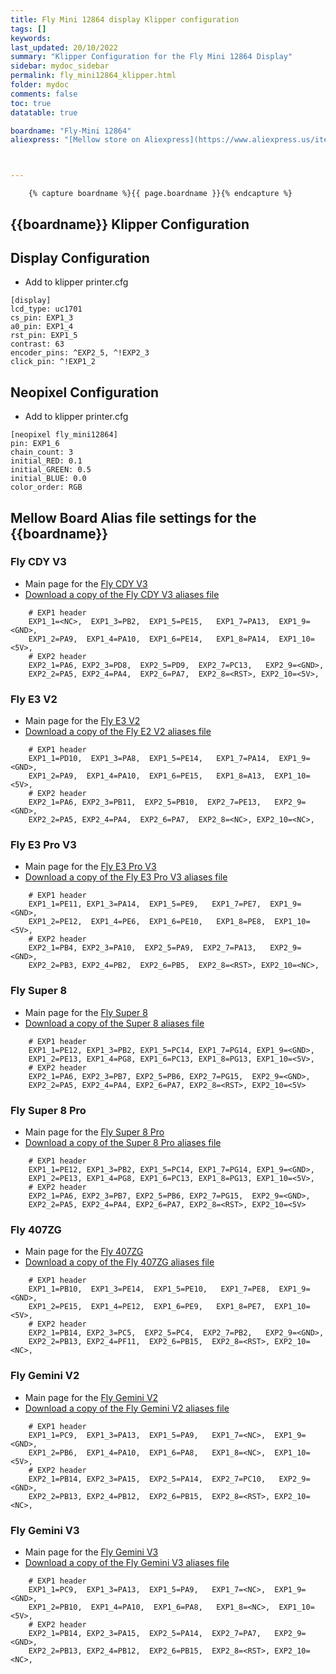 ```yaml
---
title: Fly Mini 12864 display Klipper configuration
tags: []
keywords: 
last_updated: 20/10/2022
summary: "Klipper Configuration for the Fly Mini 12864 Display"
sidebar: mydoc_sidebar
permalink: fly_mini12864_klipper.html
folder: mydoc
comments: false
toc: true
datatable: true

boardname: "Fly-Mini 12864"
aliexpress: "[Mellow store on Aliexpress](https://www.aliexpress.us/item/3256803392961881.html)"



---
```


        {% capture boardname %}{{ page.boardname }}{% endcapture %}

## {{boardname}} Klipper Configuration

## Display Configuration
 - Add to klipper printer.cfg
```
[display]
lcd_type: uc1701
cs_pin: EXP1_3
a0_pin: EXP1_4
rst_pin: EXP1_5
contrast: 63
encoder_pins: ^EXP2_5, ^!EXP2_3
click_pin: ^!EXP1_2
```

## Neopixel Configuration
 - Add to klipper printer.cfg
 ```
[neopixel fly_mini12864]
pin: EXP1_6
chain_count: 3
initial_RED: 0.1
initial_GREEN: 0.5
initial_BLUE: 0.0
color_order: RGB
```

## Mellow Board Alias file settings for the {{boardname}}

### Fly CDY V3

 - Main page for the [Fly CDY V3](./fly-cdy_v3.html)
 - [Download a copy of the Fly CDY V3 aliases file](./files/fly-cdy_v3/FLY-CDY_V3.cfg)

```
    # EXP1 header
    EXP1_1=<NC>,  EXP1_3=PB2,  EXP1_5=PE15,   EXP1_7=PA13,  EXP1_9=<GND>,
    EXP1_2=PA9,  EXP1_4=PA10,  EXP1_6=PE14,   EXP1_8=PA14,  EXP1_10=<5V>,
    # EXP2 header
    EXP2_1=PA6, EXP2_3=PD8,  EXP2_5=PD9,  EXP2_7=PC13,   EXP2_9=<GND>,
    EXP2_2=PA5, EXP2_4=PA4,  EXP2_6=PA7,  EXP2_8=<RST>, EXP2_10=<5V>,
```

### Fly E3 V2

 - Main page for the [Fly E3 V2](./fly-e3_v2.html)
- [Download a copy of the Fly E2 V2 aliases file](./files/fly-e3_v2/FLY_E3_V2.cfg)

```
    # EXP1 header
    EXP1_1=PD10,  EXP1_3=PA8,  EXP1_5=PE14,   EXP1_7=PA14,  EXP1_9=<GND>,
    EXP1_2=PA9,  EXP1_4=PA10,  EXP1_6=PE15,   EXP1_8=A13,  EXP1_10=<5V>,
    # EXP2 header
    EXP2_1=PA6, EXP2_3=PB11,  EXP2_5=PB10,  EXP2_7=PE13,   EXP2_9=<GND>,
    EXP2_2=PA5, EXP2_4=PA4,  EXP2_6=PA7,  EXP2_8=<NC>, EXP2_10=<NC>,
```

### Fly E3 Pro V3

 - Main page for the [Fly E3 Pro V3](./fly-e3_pro_v3.html)
- [Download a copy of the Fly E3 Pro V3 aliases file](./files/fly-e3_pro_v3/FLY_E3_pro_V3.cfg)

```
    # EXP1 header
    EXP1_1=PE11, EXP1_3=PA14,  EXP1_5=PE9,   EXP1_7=PE7,  EXP1_9=<GND>,
    EXP1_2=PE12,  EXP1_4=PE6,  EXP1_6=PE10,   EXP1_8=PE8,  EXP1_10=<5V>,
    # EXP2 header
    EXP2_1=PB4, EXP2_3=PA10,  EXP2_5=PA9,  EXP2_7=PA13,   EXP2_9=<GND>,
    EXP2_2=PB3, EXP2_4=PB2,  EXP2_6=PB5,  EXP2_8=<RST>, EXP2_10=<NC>,
```


### Fly Super 8

 - Main page for the [Fly Super 8](./fly-super8_general.html)
- [Download a copy of the Super 8 aliases file](./files/super8/super8.cfg)

```
    # EXP1 header
    EXP1_1=PE12, EXP1_3=PB2, EXP1_5=PC14, EXP1_7=PG14, EXP1_9=<GND>,
    EXP1_2=PE13, EXP1_4=PG8, EXP1_6=PC13, EXP1_8=PG13, EXP1_10=<5V>,
    # EXP2 header
    EXP2_1=PA6, EXP2_3=PB7, EXP2_5=PB6, EXP2_7=PG15,  EXP2_9=<GND>,
    EXP2_2=PA5, EXP2_4=PA4, EXP2_6=PA7, EXP2_8=<RST>, EXP2_10=<5V>
```

### Fly Super 8 Pro

 - Main page for the [Fly Super 8 Pro](./fly-super8_pro_general.html)
- [Download a copy of the Super 8 Pro aliases file](./files/super8/super8.cfg)

```
    # EXP1 header
    EXP1_1=PE12, EXP1_3=PB2, EXP1_5=PC14, EXP1_7=PG14, EXP1_9=<GND>,
    EXP1_2=PE13, EXP1_4=PG8, EXP1_6=PC13, EXP1_8=PG13, EXP1_10=<5V>,
    # EXP2 header
    EXP2_1=PA6, EXP2_3=PB7, EXP2_5=PB6, EXP2_7=PG15,  EXP2_9=<GND>,
    EXP2_2=PA5, EXP2_4=PA4, EXP2_6=PA7, EXP2_8=<RST>, EXP2_10=<5V>
```

### Fly 407ZG

 - Main page for the [Fly 407ZG](./fly_407zg.html)
- [Download a copy of the Fly 407ZG aliases file](./files/fly-407zg/FFLY_407ZG.cfg)

```
    # EXP1 header
    EXP1_1=PB10,  EXP1_3=PE14,  EXP1_5=PE10,   EXP1_7=PE8,  EXP1_9=<GND>,
    EXP1_2=PE15,  EXP1_4=PE12,  EXP1_6=PE9,   EXP1_8=PE7,  EXP1_10=<5V>,
    # EXP2 header
    EXP2_1=PB14, EXP2_3=PC5,  EXP2_5=PC4,  EXP2_7=PB2,   EXP2_9=<GND>,
    EXP2_2=PB13, EXP2_4=PF11,  EXP2_6=PB15,  EXP2_8=<RST>, EXP2_10=<NC>,
```


### Fly Gemini V2

 - Main page for the [Fly Gemini V2](fly-gemini_v2_general.html)
- [Download a copy of the Fly Gemini V2 aliases file](./files/gemini_v2/FLY_GEMINI_V2.cfg)

```
    # EXP1 header
    EXP1_1=PC9,  EXP1_3=PA13,  EXP1_5=PA9,   EXP1_7=<NC>,  EXP1_9=<GND>,
    EXP1_2=PB6,  EXP1_4=PA10,  EXP1_6=PA8,   EXP1_8=<NC>,  EXP1_10=<5V>,
    # EXP2 header
    EXP2_1=PB14, EXP2_3=PA15,  EXP2_5=PA14,  EXP2_7=PC10,   EXP2_9=<GND>,
    EXP2_2=PB13, EXP2_4=PB12,  EXP2_6=PB15,  EXP2_8=<RST>, EXP2_10=<NC>,
```

### Fly Gemini V3

 - Main page for the [Fly Gemini V3](fly-gemini_v3_general.html)
- [Download a copy of the Fly Gemini V3 aliases file](./files/gemini_v3/FLY_GEMINI_V3.cfg)

```
    # EXP1 header
    EXP1_1=PC9,  EXP1_3=PA13,  EXP1_5=PA9,   EXP1_7=<NC>,  EXP1_9=<GND>,
    EXP1_2=PB10,  EXP1_4=PA10,  EXP1_6=PA8,   EXP1_8=<NC>,  EXP1_10=<5V>,
    # EXP2 header
    EXP2_1=PB14, EXP2_3=PA15,  EXP2_5=PA14,  EXP2_7=PA7,   EXP2_9=<GND>,
    EXP2_2=PB13, EXP2_4=PB12,  EXP2_6=PB15,  EXP2_8=<RST>, EXP2_10=<NC>,
```
